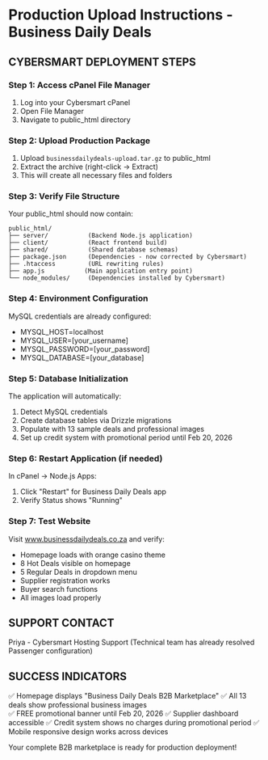 # Production Upload Instructions - Business Daily Deals

## CYBERSMART DEPLOYMENT STEPS

### Step 1: Access cPanel File Manager
1. Log into your Cybersmart cPanel
2. Open File Manager
3. Navigate to public_html directory

### Step 2: Upload Production Package
1. Upload `businessdailydeals-upload.tar.gz` to public_html
2. Extract the archive (right-click → Extract)
3. This will create all necessary files and folders

### Step 3: Verify File Structure
Your public_html should now contain:
```
public_html/
├── server/           (Backend Node.js application)
├── client/           (React frontend build)
├── shared/           (Shared database schemas)
├── package.json      (Dependencies - now corrected by Cybersmart)
├── .htaccess         (URL rewriting rules)
├── app.js           (Main application entry point)
└── node_modules/     (Dependencies installed by Cybersmart)
```

### Step 4: Environment Configuration
MySQL credentials are already configured:
- MYSQL_HOST=localhost
- MYSQL_USER=[your_username]  
- MYSQL_PASSWORD=[your_password]
- MYSQL_DATABASE=[your_database]

### Step 5: Database Initialization
The application will automatically:
1. Detect MySQL credentials
2. Create database tables via Drizzle migrations
3. Populate with 13 sample deals and professional images
4. Set up credit system with promotional period until Feb 20, 2026

### Step 6: Restart Application (if needed)
In cPanel → Node.js Apps:
1. Click "Restart" for Business Daily Deals app
2. Verify Status shows "Running"

### Step 7: Test Website
Visit www.businessdailydeals.co.za and verify:
- Homepage loads with orange casino theme
- 8 Hot Deals visible on homepage
- 5 Regular Deals in dropdown menu
- Supplier registration works
- Buyer search functions
- All images load properly

## SUPPORT CONTACT
Priya - Cybersmart Hosting Support
(Technical team has already resolved Passenger configuration)

## SUCCESS INDICATORS
✅ Homepage displays "Business Daily Deals B2B Marketplace"
✅ All 13 deals show professional business images  
✅ FREE promotional banner until Feb 20, 2026
✅ Supplier dashboard accessible
✅ Credit system shows no charges during promotional period
✅ Mobile responsive design works across devices

Your complete B2B marketplace is ready for production deployment!
